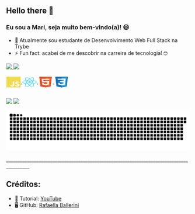 ## Hello there 👋
### Eu sou a Mari, seja muito bem-vindo(a)! 😄

- 🌱 Atualmente sou estudante de Desenvolvimento Web Full Stack na Trybe
- ⚡ Fun fact: acabei de me descobrir na carreira de tecnologia! 🤓

<div>
  <a href="https://github.com/marianasavoldi">
  <img height="180em" src="https://github-readme-stats.vercel.app/api?username=marianasavoldi&show_icons=true&theme=tokyonight&include_all_commits=true&count_private=true"/>
  <img height="180em" src="https://github-readme-stats.vercel.app/api/top-langs/?username=marianasavoldi&layout=compact&langs_count=7&theme=tokyonight"/>
</div>
  
<div style="display: inline_block"><br>
  <img align="center" alt="Mari-Js" height="30" width="40" src="https://raw.githubusercontent.com/devicons/devicon/master/icons/javascript/javascript-plain.svg">
  <img align="center" alt="Mari-React" height="30" width="40" src="https://raw.githubusercontent.com/devicons/devicon/master/icons/react/react-original.svg">
  <img align="center" alt="Mari-HTML" height="30" width="40" src="https://raw.githubusercontent.com/devicons/devicon/master/icons/html5/html5-original.svg">
  <img align="center" alt="Mari-CSS" height="30" width="40" src="https://raw.githubusercontent.com/devicons/devicon/master/icons/css3/css3-original.svg">
</div>
  
##
<div>
  <a href="https://www.instagram.com/_savoldi_/" target="_blank"><img src="https://img.shields.io/badge/-Instagram-%23E4405F?style=for-the-badge&logo=instagram&logoColor=white" target="_blank"></a>
  <a href="https://www.linkedin.com/in/mariana-savoldi-pereira-76501b197/" target="_blank"><img src="https://img.shields.io/badge/-LinkedIn-%230077B5?style=for-the-badge&logo=linkedin&logoColor=white" target="_blank"></a>
  
  ![Snake animation](https://github.com/marianasavoldi/marianasavoldi/blob/output/github-contribution-grid-snake.svg)
</div>
________________________________________________________________________________________
  
## Créditos:
 * 🎥 Tutorial: <a href="https://www.youtube.com/watch?v=TsaLQAetPLU" target="_blank">YouTube</a>
 * 🖥️ GitHub: <a href="https://github.com/rafaballerini" target="_blank">Rafaella Ballerini</a>
